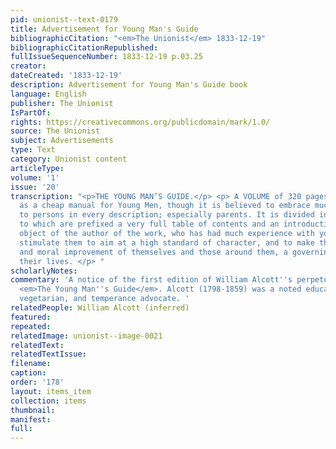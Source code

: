 ```yaml
---
pid: unionist--text-0179
title: Advertisement for Young Man's Guide
bibliographicCitation: "<em>The Unionist</em> 1833-12-19"
bibliographicCitationRepublished: 
fullIssueSequenceNumber: 1833-12-19 p.03.25
creator: 
dateCreated: '1833-12-19'
description: Advertisement for Young Man's Guide book
language: English
publisher: The Unionist
IsPartOf: 
rights: https://creativecommons.org/publicdomain/mark/1.0/
source: The Unionist
subject: Advertisements
type: Text
category: Unionist content
articleType: 
volume: '1'
issue: '20'
transcription: "<p>THE YOUNG MAN’S GUIDE.</p> <p> A VOLUME of 320 pages, designed
  as a cheap manual for Young Men, though it is believed to embrace much useful information
  to persons in every description; especially parents. It is divided into seven chapters;
  to which are prefixed a very full table of contents and an introduction. The great
  object of the author of the work, who has had much experience with youth, is to
  stimulate them to aim at a high standard of character, and to make the mental, social,
  and moral improvement of themselves and those around them, a governing purpose of
  their lives. </p> "
scholarlyNotes: 
commentary: 'A notice of the first edition of William Alcott''s perpetual best-seller,
  <em>The Young Man''s Guide</em>. Alcott (1798-1859) was a noted education reformer,
  vegetarian, and temperance advocate. '
relatedPeople: William Alcott (inferred)
featured: 
repeated: 
relatedImage: unionist--image-0021
relatedText: 
relatedTextIssue: 
filename: 
caption: 
order: '178'
layout: items_item
collection: items
thumbnail: 
manifest: 
full: 
---
```


